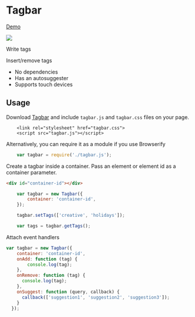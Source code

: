 

# Tagbar

[Demo](https://mrtcode.github.io/tagbar/demo.html)

![](https://mrtcode.github.io/tagbar/images/tagbar.png)

Write tags

Insert/remove tags

* No dependencies
* Has an autosuggester
* Supports touch devices

## Usage

Download [Tagbar](https://github.com/mrtcode/tagbar/releases) and include `tagbar.js` and `tagbar.css` files on your page.

```
    <link rel="stylesheet" href="tagbar.css">
    <script src="tagbar.js"></script>
```

Alternatively, you can require it as a module if you use Browserify

```js
    var tagbar = require('./tagbar.js');
```

Create a tagbar inside a container. Pass an element or element id as a container parameter.

```html
<div id="container-id"></div>
```

```js
    var tagbar = new Tagbar({
        container: 'container-id',
    });

    tagbar.setTags(['creative', 'holidays']);

    var tags = tagbar.getTags();
```

Attach event handlers

```js
var tagbar = new Tagbar({
    container: 'container-id',
    onAdd: function (tag) {
        console.log(tag);
    },
    onRemove: function (tag) {
      console.log(tag);
    },
    onSuggest: function (query, callback) {
      callback(['suggestion1', 'suggestion2', 'suggestion3']);
    }
  });
```







